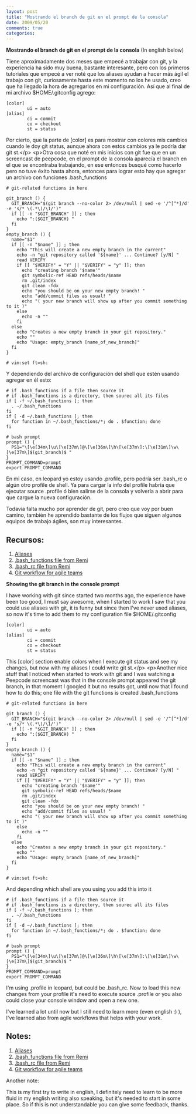```yaml
---
layout: post
title: "Mostrando el branch de git en el prompt de la consola"
date: 2009/05/20
comments: true
categories: 
---
```


<strong>Mostrando el branch de git en el prompt de la consola</strong> (In english below)

Tiene aproximadamente dos meses que empecé a trabajar con git, y la experiencia ha sido muy buena, bastante interesante, pero con los primeros tutoriales que empecé a ver noté que los aliases ayudan a hacer más ágil el trabajo con git, curiosamente hasta este momento no los he usado, creo que ha llegado la hora de agregarlos en mi configuración. Así que al final de mi archivo $HOME/.gitconfig agrego:

    [color]
            ui = auto
    [alias]
            ci = commit
            co = checkout
            st = status

<!-- more -->

Por cierto, que la parte de [color] es para mostrar con colores mis cambios cuando le doy git status, aunque ahora con estos cambios ya le podría dar git st.&lt;/p&gt; &lt;p&gt;Otra cosa que noté en mis inicios con git fue que en un screencast de peepcode, en el prompt de la consola aparecía el branch en el que se encontraba trabajando, en ese entonces busqué como hacerlo pero no tuve éxito hasta ahora, entonces para lograr esto hay que agregar un archivo con funciones .bash_functions

    # git-related functions in here
     
    git_branch () {
      GIT_BRANCH="$(git branch --no-color 2> /dev/null | sed -e '/^[^*]/d' -e 's/* \(.*\)/\1/')"
      if [[ -n "$GIT_BRANCH" ]] ; then
        echo ":($GIT_BRANCH) "
      fi
    }
    empty_branch () {
      name="$1"
      if [[ -n "$name" ]] ; then
        echo "This will create a new empty branch in the current"
        echo -n "git repository called '${name}' ... Continue? [y/N] "
        read VERIFY
        if [[ "$VERIFY" = "Y" || "$VERIFY" = "y" ]]; then
          echo "creating branch '$name'"
          git symbolic-ref HEAD refs/heads/$name
          rm .git/index
          git clean -fdx
          echo "you should be on your new empty branch! "
          echo "add/commit files as usual! "
          echo "( your new branch will show up after you commit something to it )"
        else
          echo -n ""
        fi
      else
        echo "Creates a new empty branch in your git repository."
        echo ""
        echo "Usage: empty_branch [name_of_new_branch]"
      fi
    }
     
    # vim:set ft=sh:

Y dependiendo del archivo de configuración del shell que estén usando agregar en él esto:

    # if .bash_functions if a file then source it
    # if .bash_functions is a directory, then sourec all its files
    if [ -f ~/.bash_functions ]; then
      . ~/.bash_functions
    fi
    if [ -d ~/.bash_functions ]; then
      for function in ~/.bash_functions/*; do . $function; done
    fi
     
    # bash prompt
    prompt () {
      PS1="\[\e[34m\]\u\[\e[37m\]@\[\e[36m\]\h\[\e[37m\]:\[\e[31m\]\w\[\e[37m\]$(git_branch)$ "
    }
    PROMPT_COMMAND=prompt
    export PROMPT_COMMAND

En mi caso, en leopard yo estoy usando .profile, pero podría ser .bash_rc o algún otro profile de shell. Ya para cargar la info del profile habría que ejecutar source .profile ó bien salirse de la consola y volverla a abrir para que cargue la nueva configuración.

Todavía falta mucho por aprender de git, pero creo que voy por buen camino, también he aprendido bastante de los flujos que siguen algunos equipos de trabajo ágiles, son muy interesantes.

Recursos:
---------

1. [Aliases][aliases]
2. [.bash_functions file from Remi][bash_functions]
3. [.bash_rc file from Remi][bash_rc]
4. [Git workflow for agile teams][workflow]

[aliases]: http://git.or.cz/gitwiki/Aliases
[bash_functions]: http://github.com/remi/home/blob/9520493b8c2a2c3f290d64a33df13e0763aac50c/.bash_functions/git
[bash_rc]: http://github.com/remi/home/blob/9520493b8c2a2c3f290d64a33df13e0763aac50c/.bashrc
[workflow]: http://reinh.com/blog/2009/03/02/a-git-workflow-for-agile-teams.html

<strong>Showing the git branch in the console prompt</strong>

I have working with git since started two months ago, the experience have been too good, I must say awesome, when I started to work I saw that you could use aliases with git, it is funny but since then I've never used aliases, so now it's time to add them to my configuration file $HOME/.gitconfig

    [color]
            ui = auto
    [alias]
            ci = commit
            co = checkout
            st = status

This [color] section enable colors when I execute git status and see my changes, but now with my aliases I could write git st.&lt;/p&gt; &lt;p&gt;Another nice stuff that I noticed when started to work with git and I was watching a Peepcode screencast was that in the console prompt appeared the git branch, in that moment I googled it but no results got, until now that I found how to do this; one file with the git functions is created .bash_functions

    # git-related functions in here
     
    git_branch () {
      GIT_BRANCH="$(git branch --no-color 2> /dev/null | sed -e '/^[^*]/d' -e 's/* \(.*\)/\1/')"
      if [[ -n "$GIT_BRANCH" ]] ; then
        echo ":($GIT_BRANCH) "
      fi
    }
    empty_branch () {
      name="$1"
      if [[ -n "$name" ]] ; then
        echo "This will create a new empty branch in the current"
        echo -n "git repository called '${name}' ... Continue? [y/N] "
        read VERIFY
        if [[ "$VERIFY" = "Y" || "$VERIFY" = "y" ]]; then
          echo "creating branch '$name'"
          git symbolic-ref HEAD refs/heads/$name
          rm .git/index
          git clean -fdx
          echo "you should be on your new empty branch! "
          echo "add/commit files as usual! "
          echo "( your new branch will show up after you commit something to it )"
        else
          echo -n ""
        fi
      else
        echo "Creates a new empty branch in your git repository."
        echo ""
        echo "Usage: empty_branch [name_of_new_branch]"
      fi
    }
     
    # vim:set ft=sh:

And depending which shell are you using you add this into it

    # if .bash_functions if a file then source it
    # if .bash_functions is a directory, then sourec all its files
    if [ -f ~/.bash_functions ]; then
      . ~/.bash_functions
    fi
    if [ -d ~/.bash_functions ]; then
      for function in ~/.bash_functions/*; do . $function; done
    fi
     
    # bash prompt
    prompt () {
      PS1="\[\e[34m\]\u\[\e[37m\]@\[\e[36m\]\h\[\e[37m\]:\[\e[31m\]\w\[\e[37m\]$(git_branch)$ "
    }
    PROMPT_COMMAND=prompt
    export PROMPT_COMMAND

I'm using .profile in leopard, but could be .bash_rc. Now to load this new changes from your profile it's need to execute source .profile or you also could close your console window and open a new one.

I've learned a lot until now but I still need to learn more (even english :) ), I've learned also from agile workflows that helps with your work.

Notes:
------

1. [Aliases][aliases]
2. [.bash_functions file from Remi][bash_functions]
3. [.bash_rc file from Remi][bash_rc]
4. [Git workflow for agile teams][workflow]

[aliases]: http://git.or.cz/gitwiki/Aliases
[bash_functions]: http://github.com/remi/home/blob/9520493b8c2a2c3f290d64a33df13e0763aac50c/.bash_functions/git
[bash_rc]: http://github.com/remi/home/blob/9520493b8c2a2c3f290d64a33df13e0763aac50c/.bashrc
[workflow]: http://reinh.com/blog/2009/03/02/a-git-workflow-for-agile-teams.html

Another note:

This is my first try to write in english, I definitely need to learn to be more fluid in my english writing also speaking, but it's needed to start in some place. So if this is not understandable you can give some feedback, thanks.


